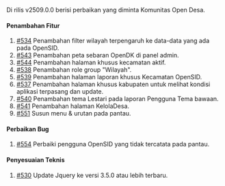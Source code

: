 Di rilis v2509.0.0 berisi perbaikan yang diminta Komunitas Open Desa.

#### Penambahan Fitur

1. [#534](https://github.com/OpenSID/pantau/issues/534) Penambahan filter wilayah terpengaruh ke data-data yang ada pada OpenSID.
2. [#543](https://github.com/OpenSID/pantau/issues/543) Penambahan peta sebaran OpenDK di panel admin.
3. [#544](https://github.com/OpenSID/pantau/issues/544) Penambahan halaman khusus kecamatan aktif.
4. [#538](https://github.com/OpenSID/pantau/issues/538) Penambahan role group "Wilayah".
5. [#539](https://github.com/OpenSID/pantau/issues/539) Penambahan halaman laporan khusus Kecamatan OpenSID.
6. [#537](https://github.com/OpenSID/pantau/issues/537) Penambahan halaman khusus kabupaten untuk melihat kondisi aplikasi terpasang dan update.
7. [#540](https://github.com/OpenSID/pantau/issues/540) Penambahan tema Lestari pada laporan Pengguna Tema bawaan.
8. [#541](https://github.com/OpenSID/pantau/issues/541) Penambahan halaman KelolaDesa.
9. [#551](https://github.com/OpenSID/pantau/issues/551) Susun menu & urutan pada pantau.

#### Perbaikan Bug

1. [#554](https://github.com/OpenSID/pantau/issues/554) Perbaiki pengguna OpenSID yang tidak tercatata pada pantau.

#### Penyesuaian Teknis

1. [#530](https://github.com/OpenSID/pantau/issues/530) Update Jquery ke versi 3.5.0 atau lebih terbaru.